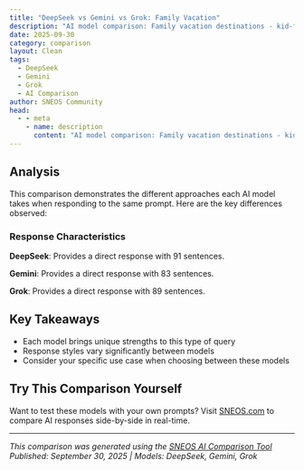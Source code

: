 ```yaml
---
title: "DeepSeek vs Gemini vs Grok: Family Vacation"
description: "AI model comparison: Family vacation destinations - kid-friendly trips parents will enjoy..."
date: 2025-09-30
category: comparison
layout: Clean
tags:
  - DeepSeek
  - Gemini
  - Grok
  - AI Comparison
author: SNEOS Community
head:
  - - meta
    - name: description
      content: "AI model comparison: Family vacation destinations - kid-friendly trips parents will enjoy..."
---
```


<ChatComparison
  title="DeepSeek vs Gemini vs Grok: Family Vacation"
  prompt="Family vacation destinations - kid-friendly trips parents will enjoy"
  :responses='{
    "DeepSeek": "Of course! This is the sweet spot in family travel: finding a place that delights the kids without boring the parents to tears. The key is a destination that offers a mix of activities, convenience, and a little something for everyone.\n\nHere is a curated list of family vacation destinations that are kid-friendly but designed for parents to enjoy just as much.\n\n---\n\n### Category 1: The All-Inclusive \u0026 Easy Button\n\nThese options minimize planning and decision-making, allowing everyone to truly relax.\n\n**1. Beaches Resorts (Turks \u0026 Caicos or Jamaica)**\n*   **Why Kids Love It:** This is the gold standard. Massive water parks, Sesame Street character parades, kids\u0027 clubs for all ages (even teens), and endless ice cream.\n*   **Why Parents Love It:** Truly all-inclusive (even premium drinks). Adults-only pools and sections for quiet time. Great restaurants you\u0027d actually want to eat at, and a \u0022no-wallet\u0022 vacation means zero stress about constant spending.\n*   **Best For:** Families who want a pure, hassle-free resort vacation where everyone can do their own thing.\n\n**2. Disney Cruise Line**\n*   **Why Kids Love It:** Character meet-and-greets, themed kids\u0027 clubs (like the Oceaneer Lab), deck parties, and fireworks at sea. It\u0027s Disney magic on a ship.\n*   **Why Parents Love It:** Adults-only pools, quiet cafes, and sophisticated dining (Palo, Remy). The kids are safely entertained, giving you real couple time. You only unpack once while visiting multiple destinations.\n*   **Best For:** Families who love Disney but want a more relaxed and curated experience than the parks.\n\n---\n\n### Category 2: National Parks \u0026 Outdoor Adventures\n\nFor families who want to unplug and connect with nature without sacrificing comfort.\n\n**3. Yellowstone \u0026 Grand Teton National Parks, Wyoming**\n*   **Why Kids Love It:** It\u2019s a real-life geography lesson with exploding geysers (Old Faithful), bubbling mud pots, and vast herds of bison and elk. Junior Ranger programs make it engaging.\n*   **Why Parents Love It:** Breathtaking, world-class scenery. Fantastic hiking for all levels. Charming gateway towns like Jackson Hole offer great food, lodging, and a touch of the West.\n*   **Best For:** Active families and animal lovers. Best for kids aged 5\u002B who can handle some walking.\n\n**4. Sedona, Arizona**\n*   **Why Kids Love It:** The red rock formations look like a giant playground. They can climb on Bell Rock, swim in creek-side swimming holes, and take a famous Pink Jeep Tour (a huge hit).\n*   **Why Parents Love It:** Stunning spiritual vibe, world-class hiking and biking, art galleries, and luxurious spa resorts. The food scene is excellent.\n*   **Best For:** A blend of adventure and relaxation with milder temperatures than nearby Phoenix.\n\n---\n\n### Category 3: City Breaks with a Family Twist\n\nUrban adventures packed with culture, but chosen for their walkability and family-friendly attractions.\n\n**5. London, England**\n*   **Why Kids Love It:** The Tower of London (knights and crowns!), the Science Museum (hands-on fun), Harry Potter Studio Tour, and watching the Changing of the Guard.\n*   **Why Parents Love It:** Incredible history, theater, world-class dining, and fantastic pubs. The city is easy to navigate with the Tube, and English is spoken (removing a language barrier).\n*   **Best For:** First-time international travelers and families with school-aged kids interested in history and culture.\n\n**6. San Diego, California**\n*   **Why Kids Love It:** The world-famous San Diego Zoo, LEGOLAND (in nearby Carlsbad), massive beaches, and the interactive New Children\u0027s Museum.\n*   **Why Parents Love It:** Perfect weather year-round. Laid-back California vibe, amazing craft beer scene, beautiful coastal drives, and delicious Mexican food.\n*   **Best For:** A classic, sunny California beach vacation with top-tier attractions.\n\n**7. Washington, D.C.**\n*   **Why Kids Love It:** So many of the best museums in the world are **free** (Air \u0026 Space, Natural History). Seeing the White House and monuments is exciting.\n*   **Why Parents Love It:** The free admission makes a trip much more affordable. The city is clean, easy to explore via the Metro, and full of excellent restaurants and historical gravitas.\n*   **Best For:** An educational and budget-friendly trip that feels rewarding for everyone.\n\n---\n\n### Category 4: Beach \u0026 Nature Bliss\n\nFor families who define vacation by sand, sun, and water.\n\n**8. Outer Banks, North Carolina**\n*   **Why Kids Love It:** Wide, gentle beaches for sandcastles, wild horses in Corolla, climbing massive sand dunes at Jockey\u0027s Ridge, and historic lighthouses.\n*   **Why Parents Love It:** It\u0027s less commercial and crowded than other beach spots. You can rent a large beach house for the whole family. It has a relaxed, \u0022old-school\u0022 beach town feel.\n*   **Best For:** Multi-generational trips or families looking for a low-key, non-resort beach holiday.\n\n**9. Costa Rica**\n*   **Why Kids Love It:** It\u0027s a real-life jungle adventure! Ziplining through the canopy, spotting monkeys and sloths, hiking to waterfalls, and playing on wild Pacific beaches.\n*   **Why Parents Love It:** The \u0022Pura Vida\u0022 lifestyle is infectious. Stunning biodiversity, eco-lodges, surfing, and hot springs. It feels like an authentic adventure for the whole family.\n*   **Best For:** Adventurous families who are okay with a little \u0022roughing it\u0022 for an unforgettable experience.\n\n---\n\n### Pro-Tips for a Trip Everyone Enjoys:\n\n1.  **Involve the Kids in Planning:** Let them help choose one activity or restaurant. It gives them ownership and excitement.\n2.  **Schedule Downtime:** Don\u0027t overbook. A tired, cranky kid (or parent) ruins the fun. A post-lunch pool or nap time is crucial.\n3.  **Choose the Right Accommodation:** A suite with a separate bedroom or a vacation rental with multiple rooms can be a game-changer for bedtime and parental sanity.\n4.  **Pack Patience and Lower Expectations:** Things will go wrong. A missed nap, a meltdown over a souvenir... it\u0027s all part of the story. Go with the flow.\n5.  **Balance the Itinerary:** Mix one \u0022kid-centric\u0022 activity (e.g., a theme park) with one \u0022parent-pleaser\u0022 (e.g., a nice dinner or a scenic drive).\n\nNo matter where you choose, the goal is to create shared memories. Happy travels",
    "Gemini": "Okay, let\u0027s brainstorm some family vacation destinations that are both kid-friendly and enjoyable for parents! I\u0027ll break it down by category and include options for different interests and budgets:\n\n**I. Theme Parks \u0026 Entertainment (Classics for a Reason):**\n\n*   **Walt Disney World/Disneyland (Orlando, FL / Anaheim, CA):**\n    *   **Kid Appeal:**  Iconic characters, thrilling rides (for various ages), immersive lands, parades, fireworks.\n    *   **Parent Appeal:**  High-quality dining, elaborate theming, nostalgic experiences, opportunities for relaxation (pool time, spa days), Epcot\u0027s World Showcase (adult beverages and food sampling).\n    *   **Considerations:**  Expensive, crowded, requires significant planning. Look into Genie\u002B and Park Hopper options.\n    *   **Tips:** Plan your trip well in advance. Take advantage of early entry if you are staying on-site.\n*   **Universal Orlando Resort (Orlando, FL):**\n    *   **Kid Appeal:**  Harry Potter worlds, Marvel Super Hero Island, Dr. Seuss Land, water rides, thrilling roller coasters.\n    *   **Parent Appeal:**  More intense thrill rides, sophisticated dining options (CityWalk), immersive theming (especially Harry Potter), less \u0022kiddie\u0022 than Disney in some areas.\n    *   **Considerations:**  Also expensive, requires planning, some rides have height restrictions.\n    *   **Tips:** Express Pass can be worth it to avoid long lines.\n*   **Legoland (Various Locations - CA, FL, NY, Europe, Malaysia):**\n    *   **Kid Appeal:**  Lego-themed rides, shows, and attractions, building areas, water parks.  Ideal for younger children (ages 2-12).\n    *   **Parent Appeal:**  Relatively less overwhelming than Disney/Universal, creative and engaging for kids, some interesting Lego models to admire.\n    *   **Considerations:**  Focus is primarily on younger children.\n*   **Great Wolf Lodge (Various Locations):**\n    *   **Kid Appeal:** Indoor water park, arcades, mini golf, bowling, character meet and greets.\n    *   **Parent Appeal:** Convenient location, options for kids of all ages, ability to relax while kids are entertained.\n    *   **Considerations:** Can be noisy and crowded.\n\n**II. National Parks \u0026 Outdoor Adventures:**\n\n*   **Grand Canyon National Park (Arizona):**\n    *   **Kid Appeal:**  Magnificent views, junior ranger programs, mule rides, hiking (easy trails available).\n    *   **Parent Appeal:**  Breathtaking scenery, geological wonder, opportunities for photography, stargazing.\n    *   **Considerations:**  Can be hot in summer, some trails are challenging, book lodging well in advance.\n    *   **Tips:** Visit the South Rim for the most accessible views.\n*   **Yellowstone National Park (Wyoming, Montana, Idaho):**\n    *   **Kid Appeal:**  Geysers (Old Faithful!), wildlife viewing (bison, elk, bears), colorful hot springs, hiking.\n    *   **Parent Appeal:**  Unique geological features, abundant wildlife, stunning scenery, hiking, opportunities for learning.\n    *   **Considerations:**  Large park, requires driving, unpredictable weather, bear safety.\n    *   **Tips:** Plan your route in advance.\n*   **Acadia National Park (Maine):**\n    *   **Kid Appeal:**  Rocky coastline, tide pools, hiking, carriage roads, biking, whale watching tours.\n    *   **Parent Appeal:**  Beautiful scenery, charming New England towns nearby (Bar Harbor), opportunities for lobster feasts, hiking, biking.\n    *   **Considerations:**  Can be crowded in summer, cooler temperatures.\n*   **Zion National Park (Utah):**\n    *   **Kid Appeal:** The Narrows hike (walking through the Virgin River), Emerald Pools hike, Junior Ranger program, amazing scenery\n    *   **Parent Appeal:** Challenging hikes (Angels Landing), stunning landscapes, outdoor adventures, canyoneering\n\n**III. Beaches \u0026 Coastal Destinations:**\n\n*   **Outer Banks, North Carolina:**\n    *   **Kid Appeal:**  Beautiful beaches, wild horses, lighthouses, Wright Brothers National Memorial, opportunities for kite flying and surfing.\n    *   **Parent Appeal:**  Relaxing atmosphere, historic sites, beautiful sunsets, seafood, less commercialized than some beach destinations.\n    *   **Considerations:**  Can be windy, hurricane season.\n*   **San Diego, California:**\n    *   **Kid Appeal:**  Beaches, SeaWorld, San Diego Zoo, Balboa Park (museums, gardens), USS Midway Museum.\n    *   **Parent Appeal:**  Great weather, diverse attractions, delicious food (especially Mexican), craft breweries, beautiful scenery.\n    *   **Considerations:**  Can be expensive, requires driving.\n*   **Maui, Hawaii:**\n    *   **Kid Appeal:**  Beaches, snorkeling, surfing lessons, luaus, Road to Hana, Haleakala National Park.\n    *   **Parent Appeal:**  Stunning scenery, relaxing atmosphere, luxurious resorts, opportunities for adventure and relaxation.\n    *   **Considerations:**  Expensive, long flight.\n*   **Gulf Shores/Orange Beach, Alabama:**\n    *   **Kid Appeal:** Sandy white beaches, amusement parks, water parks, dolphin cruises, state parks.\n    *   **Parent Appeal:** Affordable, family-friendly restaurants, relaxing environment, close to home.\n    *   **Considerations:** Can be crowded, especially during summer months.\n\n**IV. City Adventures:**\n\n*   **New York City:**\n    *   **Kid Appeal:**  Central Park, museums (American Museum of Natural History, Children\u0027s Museum of Manhattan), Broadway shows, Statue of Liberty, zoos.\n    *   **Parent Appeal:**  World-class dining, museums, theater, shopping, iconic landmarks.\n    *   **Considerations:**  Expensive, crowded, requires a lot of walking.\n    *   **Tips:**  Use public transportation.\n*   **Washington, D.C.:**\n    *   **Kid Appeal:**  Smithsonian museums (free!), monuments, National Zoo, Bureau of Engraving and Printing.\n    *   **Parent Appeal:**  Historical sites, museums, political significance, beautiful architecture, walkable city.\n    *   **Considerations:**  Can be crowded, especially during peak season.\n*   **Boston, Massachusetts:**\n    *   **Kid Appeal:** Freedom Trail, Boston Children\u0027s Museum, New England Aquarium, swan boats in the Public Garden, Fenway Park.\n    *   **Parent Appeal:** Historic sites, walkable city, delicious food, beautiful architecture, breweries.\n    *   **Considerations:** Expensive, can be crowded.\n\n**V. All-Inclusive Resorts:**\n\n*   **Caribbean or Mexico (e.g., Dominican Republic, Riviera Maya):**\n    *   **Kid Appeal:**  Kids\u0027 clubs, water parks, pools, beaches, activities like snorkeling and kayaking.\n    *   **Parent Appeal:**  Relaxation, all-inclusive meals and drinks, childcare options, on-site entertainment.\n    *   **Considerations:**  Can be isolating, may not offer a true cultural experience.  Research resorts carefully to ensure they meet your needs.\n    *   **Tips:** Look for resorts with family suites or connecting rooms.\n\n**VI. Considerations for Planning:**\n\n*   **Age of Children:**  Consider their interests and abilities when choosing activities.\n*   **Budget:**  Costs can vary greatly depending on the destination and time of year.\n*   **Interests:**  What does your family enjoy doing together?\n*   **Time of Year:**  Consider weather, crowds, and seasonal events.\n*   **Travel Style:**  Do you prefer a relaxing vacation or an action-packed adventure?\n*   **Accommodation:**  Hotels, vacation rentals, camping.\n*   **Transportation:**  Flights, rental cars, public transportation.\n\n**Before you go, remember to:**\n*   Check travel advisories and restrictions.\n*   Purchase travel insurance.\n*   Pack appropriately for the weather and activities.\n*   Book accommodations and activities in advance, especially during peak season.\n*   Have a backup plan in case of unexpected events.\n\nI hope this gives you a good starting point for planning your family vacation! Good luck!\n",
    "Grok": "Planning a family vacation that appeals to both kids and parents can be a balancing act, but there are plenty of destinations that offer fun for all ages. The key is to find places with a mix of kid-friendly activities, relaxation for adults, and opportunities for shared family adventures. Below are some top family vacation destinations that cater to everyone\u2019s interests, along with specific activities and tips to make the most of your trip.\n\n---\n\n### 1. Orlando, Florida, USA \u2013 Theme Park Capital\n**Why It\u2019s Great:** Orlando is a no-brainer for families, with world-famous theme parks like Walt Disney World, Universal Studios, and SeaWorld. Kids love the magic of meeting characters and thrilling rides, while parents can enjoy high-quality dining, shows, and nostalgic experiences.\n- **Kid-Friendly Highlights:** Disney\u2019s Magic Kingdom for younger kids, Universal\u2019s Wizarding World of Harry Potter for tweens and teens, and water parks like Blizzard Beach for cooling off.\n- **Parent Pleasures:** Fine dining at Disney Springs, relaxing spas at resorts, and adult-friendly rides like those at Epcot (think cultural experiences and food festivals).\n- **Bonus Tip:** Stay at a resort with a shuttle to the parks to save on parking and stress. Look for family suites or vacation rentals for more space and a kitchen to save on meals.\n\n**Best Time to Go:** Spring (March-April) or Fall (September-October) for milder weather and fewer crowds. Avoid peak summer heat and holiday rushes if possible.\n\n---\n\n### 2. San Diego, California, USA \u2013 Beaches and Zoos\n**Why It\u2019s Great:** San Diego offers a laid-back vibe with beautiful beaches, family-centric attractions like the San Diego Zoo, and proximity to LEGOLAND California. It\u2019s a place where parents can relax while kids stay entertained.\n- **Kid-Friendly Highlights:** The San Diego Zoo and Safari Park for animal lovers, LEGOLAND for younger kids, and beach days at La Jolla or Coronado with gentle waves.\n- **Parent Pleasures:** Stunning coastal views, craft beer tasting in local breweries, and exploring historic Gaslamp Quarter for a night out (with a babysitter if needed).\n- **Bonus Tip:** Purchase a Go San Diego Pass for discounted access to multiple attractions. Rent beach gear like umbrellas and boogie boards to keep costs down.\n\n**Best Time to Go:** Year-round mild weather, but spring and early summer (April-June) are ideal for pleasant temps and fewer tourists.\n\n---\n\n### 3. Yellowstone National Park, Wyoming/Montana, USA \u2013 Nature and Adventure\n**Why It\u2019s Great:** Yellowstone offers an unforgettable family adventure with geysers, wildlife, and wide-open spaces. Kids will be awestruck by nature, while parents appreciate the scenic beauty and unplugging from daily life.\n- **Kid-Friendly Highlights:** Watching Old Faithful erupt, spotting bison and bears (from a safe distance), and junior ranger programs with educational activities.\n- **Parent Pleasures:** Hiking trails with breathtaking views, photography opportunities, and quiet moments in nature. Nearby Grand Teton National Park adds even more scenery.\n- **Bonus Tip:** Book lodging early (inside the park if possible) as spots fill up fast. Pack layers and sturdy shoes for unpredictable weather and long walks.\n\n**Best Time to Go:** Late spring to early fall (May-September) for accessible roads and ranger-led programs. Summer is busiest, so consider shoulder seasons for fewer crowds.\n\n---\n\n### 4. Costa Rica \u2013 Tropical Family Fun\n**Why It\u2019s Great:** Costa Rica combines adventure and relaxation with its rainforests, beaches, and family-friendly resorts. It\u2019s a fantastic way to introduce kids to eco-tourism while parents enjoy the \u201CPura Vida\u201D lifestyle.\n- **Kid-Friendly Highlights:** Zip-lining in Monteverde, spotting sloths and monkeys on guided tours, and splashing in the Pacific or Caribbean waters.\n- **Parent Pleasures:** Yoga retreats, hot springs in Arenal, and sipping local coffee while taking in volcano views. Many resorts offer kids\u2019 clubs for adult downtime.\n- **Bonus Tip:** Choose a central base like Manuel Antonio or Tamarindo for easy access to both beaches and jungles. Look for all-inclusive packages to simplify budgeting.\n\n**Best Time to Go:** Dry season (December-April) for sunny weather and easier travel. Avoid peak rainy season (September-October) if possible.\n\n---\n\n### 5. London, United Kingdom \u2013 History Meets Fun\n**Why It\u2019s Great:** London is a cultural hub with tons of family-friendly attractions, from museums to parks. Kids get interactive experiences, while parents soak up history and world-class dining.\n- **Kid-Friendly Highlights:** The Natural History Museum (dinosaurs!), London Eye for panoramic views, and Harry Potter Studio Tour for magical memories.\n- **Parent Pleasures:** Exploring iconic landmarks like Big Ben and Tower of London, theater shows in the West End, and pub culture for a parents\u2019 night out.\n- **Bonus Tip:** Use the Oyster Card for affordable public transport\u2014London is walkable but vast. Many museums are free, which helps with budgeting.\n\n**Best Time to Go:** Spring (March-May) or fall (September-November) for pleasant weather and fewer crowds. Summer offers festivals but can be busy.\n\n---\n\n### 6. Banff, Alberta, Canada \u2013 Scenic Outdoor Escape\n**Why It\u2019s Great:** Banff National Park in the Canadian Rockies is a stunning destination for families who love the outdoors. It\u2019s ideal for active families, with kid-friendly hikes and awe-inspiring landscapes that captivate adults.\n- **Kid-Friendly Highlights:** Canoeing on Lake Louise, easy trails like Johnston Canyon, and spotting wildlife like elk and bears.\n- **Parent Pleasures:** Relaxing in Banff Hot Springs, fine dining in Banff town, and unparalleled photo ops of turquoise lakes and snowy peaks.\n- **Bonus Tip:** Rent a car for flexibility to explore the park and nearby Jasper. Pack bug spray and bear spray for safety on trails.\n\n**Best Time to Go:** Summer (June-August) for warm weather and open trails, or winter (December-February) for skiing and snow activities if your family enjoys cold-weather fun.\n\n---\n\n### 7. Tokyo, Japan \u2013 Culture and Quirky Fun\n**Why It\u2019s Great:** Tokyo blends ancient traditions with futuristic attractions, offering something for every family member. Kids love the tech and anime culture, while parents enjoy the cuisine and unique experiences.\n- **Kid-Friendly Highlights:** Tokyo Disneyland and DisneySea, interactive museums like TeamLab Borderless, and exploring Akihabara for gaming and gadgets.\n- **Parent Pleasures:** Sushi and ramen tasting, strolling through Shinjuku or Asakusa for culture, and serene gardens like Shinjuku Gyoen for a break.\n- **Bonus Tip:** Get a Japan Rail Pass if planning to explore beyond Tokyo. Family-friendly hotels often have small rooms, so book early for larger options.\n\n**Best Time to Go:** Spring (March-April) for cherry blossoms or fall (October-November) for cool weather and autumn foliage.\n\n---\n\n### 8. Maui, Hawaii, USA \u2013 Island Paradise\n**Why It\u2019s Great:** Maui offers a tropical escape with beaches, snorkeling, and Hawaiian culture. It\u2019s perfect for families wanting a mix of relaxation and adventure, with resorts catering to both kids and parents.\n- **Kid-Friendly Highlights:** Snorkeling at Molokini Crater, luaus with hula dancing, and beach days at Wailea or Kaanapali.\n- **Parent Pleasures:** Scenic drives on the Road to Hana, whale watching (seasonal), and upscale dining or spa treatments at resorts.\n- **Bonus Tip:** Book a condo with a kitchen to cut food costs and enjoy family meals. Look for family snorkel tours with gear included for beginners.\n\n**Best Time to Go:** Spring (April-May) or fall (September-October) for good weather and lower rates. Winter is great for whale watching but busier.\n\n---\n\n### General Tips for a Successful Family Trip\n1. **Plan Together:** Involve kids in picking activities to build excitement, but ensure there\u2019s downtime for parents.\n2. **Pack Smart:** Bring snacks, entertainment (tablets, books), and first-aid basics to handle unexpected hiccups.\n3. **Balance Schedules:** Alternate high-energy days (theme parks, hikes) with slower ones (beach, museum) to avoid burnout.\n4. **Look for Deals:** Check for family packages, multi-attraction passes, or off-peak discounts to save money.\n5. **Safety First:** Research child-friendly accommodations, keep emergency contacts handy, and discuss safety rules with kids.\n\n---\n\nThese destinations offer a mix of excitement, relaxation, and bonding opportunities for families. Whether you\u2019re drawn to theme parks, nature, or cultural experiences, there\u2019s something here for every family. Where are you leaning toward for your next trip, or do you have a specific vibe in mind (beach, adventure, city)? I can tailor suggestions further!"
  }'
  published-date="22:46"
/>

## Analysis

This comparison demonstrates the different approaches each AI model takes when responding to the same prompt. Here are the key differences observed:

### Response Characteristics

**DeepSeek**: Provides a direct response with 91 sentences. 

**Gemini**: Provides a direct response with 83 sentences. 

**Grok**: Provides a direct response with 89 sentences. 

## Key Takeaways

- Each model brings unique strengths to this type of query
- Response styles vary significantly between models
- Consider your specific use case when choosing between these models

## Try This Comparison Yourself

Want to test these models with your own prompts? Visit [SNEOS.com](https://sneos.com) to compare AI responses side-by-side in real-time.

---

*This comparison was generated using the [SNEOS AI Comparison Tool](https://sneos.com)*
*Published: September 30, 2025 | Models: DeepSeek, Gemini, Grok*
